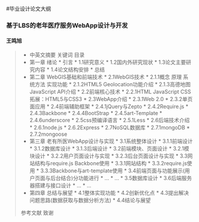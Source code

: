 #毕业设计论文大纲
### 基于LBS的老年医疗服务WebApp设计与开发
#### 王鸣旭

> * 中英文摘要 关键词 目录
> * 第一章 绪论
>		* 引言
>		* 1.1研究意义
>		* 1.2国内外研究现状
>		* 1.3论文主要研究内容
>		* 1.4论文结构安排
>		* 总结
> * 第二章 WebGIS基础和前端技术
> 		* 2.1WebGIS技术
> 			* 2.1.1概念 原理 系统方法 实现功能
> 			* 2.1.2HTML5 Geolocation功能介绍
> 			* 2.1.3高德地图JavaScript API介绍
> 		* 2.2前端核心技术
> 			* 2.2.1HTML JavaScript CSS 拓展：HTML5与CSS3
> 		* 2.3WebApp介绍
> 			* 2.3.1Web 2.0
> 			* 2.3.2单页面应用
> 		* 2.4前端辅助框架
> 			* 2.4.1jQuery与Zepto
> 			* 2.4.2Require.js
> 			* 2.4.3Backbone
> 			* 2.4.4BootStrap
> 			* 2.4.5art-Template
> 			* 2.4.6underscore
> 		* 2.5css预编译语言
> 			* 2.5.1Less
> 		* 2.6后端技术介绍
> 			* 2.6.1node.js
> 			* 2.6.2Express
>		* 2.7NoSQL数据库
>			* 2.7.1mongoDB
>			* 2.7.2mongoose
> * 第三章 老有所医WebApp设计与实现
> 		* 3.1系统整体设计
> 			* 3.1.1前端设计
> 			* 3.1.2数据库设计
> 			* 3.1.3后端设计
> 		* 3.2前端模块、页面设计
> 			* 3.2.1模块设计
> 			* 3.2.2用户页面设计与实现
> 			* 3.2.3后台页面设计与实现
> 		* 3.3网站结构与require.js Backbone使用
> 			* 3.3.1网站结构
> 			* 3.3.2require.js使用
> 			* 3.3.3Backbone与art-template使用
> 		* 3.4前端页面与功能展示(用户页面与后台结合)分功能进行
> 			* ...
> 			* ...
> 		* 3.5数据库设计
> 		* 3.6后端服务器搭建与接口设计
> 			* ...
> 			* ...
> * 第四章 总结与展望
> 		* 4.1整体实现功能
> 		* 4.2创新优化点
> 		* 4.3提出解决问题思路(数据获取与数据分析方法)
> 		* 4.4结论与展望
> 
> 参考文献
> 致谢

